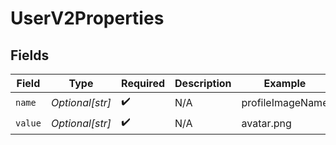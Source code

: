# UserV2Properties


## Fields

| Field              | Type               | Required           | Description        | Example            |
| ------------------ | ------------------ | ------------------ | ------------------ | ------------------ |
| `name`             | *Optional[str]*    | :heavy_check_mark: | N/A                | profileImageName   |
| `value`            | *Optional[str]*    | :heavy_check_mark: | N/A                | avatar.png         |